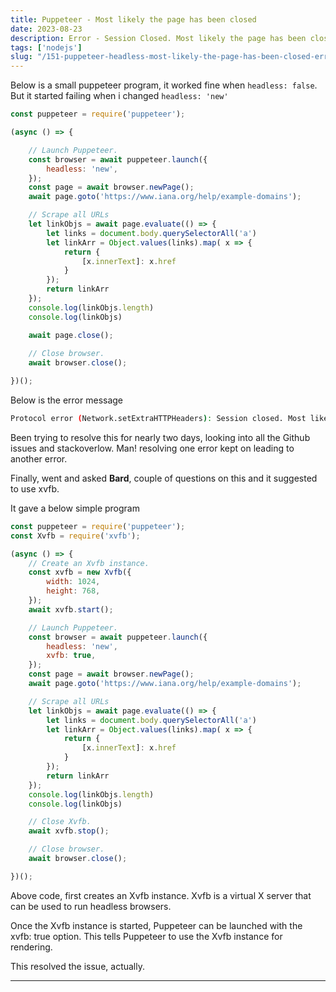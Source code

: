 ```yaml
--- 
title: Puppeteer - Most likely the page has been closed
date: 2023-08-23
description: Error - Session Closed. Most likely the page has been closed
tags: ['nodejs']
slug: "/151-puppeteer-headless-most-likely-the-page-has-been-closed-error"
---
```


Below is a small puppeteer program, it worked fine when `headless: false`. But it started failing when i changed `headless: 'new'`

```js:title=headless.js
const puppeteer = require('puppeteer');

(async () => {

    // Launch Puppeteer.
    const browser = await puppeteer.launch({
        headless: 'new',
    });
    const page = await browser.newPage();
    await page.goto('https://www.iana.org/help/example-domains');

    // Scrape all URLs 
    let linkObjs = await page.evaluate(() => {            
        let links = document.body.querySelectorAll('a')
        let linkArr = Object.values(links).map( x => {
            return {
                [x.innerText]: x.href
            }
        });
        return linkArr
    });
    console.log(linkObjs.length)
    console.log(linkObjs)

    await page.close();
    
    // Close browser.
    await browser.close();			

})();
```

Below is the error message
```sh
Protocol error (Network.setExtraHTTPHeaders): Session closed. Most likely the page has been closed.
```

Been trying to resolve this for nearly two days, looking into all the Github issues and stackoverlow. Man! resolving one error kept on leading to another error. 

Finally, went and asked **Bard**, couple of questions on this and it suggested to use xvfb. 

It gave a below simple program
```js:title=headless-.js
const puppeteer = require('puppeteer');
const Xvfb = require('xvfb');

(async () => {
    // Create an Xvfb instance.
    const xvfb = new Xvfb({
        width: 1024,
        height: 768,
    });
    await xvfb.start();

    // Launch Puppeteer.
    const browser = await puppeteer.launch({
        headless: 'new',
        xvfb: true,
    });
    const page = await browser.newPage();
    await page.goto('https://www.iana.org/help/example-domains');

    // Scrape all URLs 
    let linkObjs = await page.evaluate(() => {            
        let links = document.body.querySelectorAll('a')
        let linkArr = Object.values(links).map( x => {
            return {
                [x.innerText]: x.href 
            }
        });
        return linkArr
    });
    console.log(linkObjs.length)
    console.log(linkObjs)

    // Close Xvfb.
    await xvfb.stop();

    // Close browser.
    await browser.close();			

})();
```

Above code, first creates an Xvfb instance. Xvfb is a virtual X server that can be used to run headless browsers.

Once the Xvfb instance is started, Puppeteer can be launched with the xvfb: true option. This tells Puppeteer to use the Xvfb instance for rendering.

This resolved the issue, actually. 

* * *